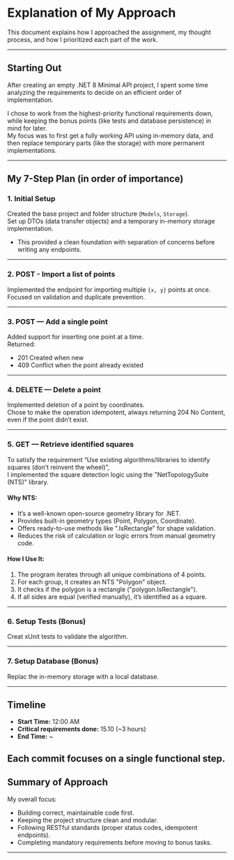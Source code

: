 # Explanation of My Approach

This document explains how I approached the assignment, my thought process, and how I prioritized each part of the work.

---

## Starting Out

After creating an empty .NET 8 Minimal API project, I spent some time analyzing the requirements to decide on an efficient order of implementation.

I chose to work from the highest-priority functional requirements down, while keeping the bonus points (like tests and database persistence) in mind for later.  
My focus was to first get a fully working API using in-memory data, and then replace temporary parts (like the storage) with more permanent implementations.

---

## My 7-Step Plan (in order of importance)

### 1. Initial Setup
Created the base project and folder structure (`Models`, `Storage`).  
Set up DTOs (data transfer objects) and a temporary in-memory storage implementation.  
* This provided a clean foundation with separation of concerns before writing any endpoints.

---

### 2. POST - Import a list of points
Implemented the endpoint for importing multiple `{x, y}` points at once.  
Focused on validation and duplicate prevention.

---

### 3. POST — Add a single point
Added support for inserting one point at a time.  
Returned:
- 201 Created when new  
- 409 Conflict when the point already existed

---

### 4. DELETE — Delete a point
Implemented deletion of a point by coordinates.  
Chose to make the operation idempotent, always returning 204 No Content, even if the point didn’t exist.

---

### 5. GET — Retrieve identified squares
To satisfy the requirement “Use existing algorithms/libraries to identify squares (don’t reinvent the wheel)”,  
I implemented the square detection logic using the "NetTopologySuite (NTS)" library.

#### Why NTS:
- It’s a well-known open-source geometry library for .NET.
- Provides built-in geometry types (Point, Polygon, Coordinate).
- Offers ready-to-use methods like ".IsRectangle" for shape validation.
- Reduces the risk of calculation or logic errors from manual geometry code.

#### How I Use It:
1. The program iterates through all unique combinations of 4 points.
2. For each group, it creates an NTS "Polygon" object.
3. It checks if the polygon is a rectangle ("polygon.IsRectangle").
4. If all sides are equal (verified manually), it’s identified as a square.

---

### 6. Setup Tests (Bonus)
Creat xUnit tests to validate the algorithm.  

---

### 7. Setup Database (Bonus)
Replac the in-memory storage with a local database.

---

## Timeline

- **Start Time:** 12:00 AM  
- **Critical requirements done:** 15.10 (~3 hours)  
- **End Time:** ~

Each commit focuses on a single functional step.
---

## Summary of Approach

My overall focus:
- Building correct, maintainable code first.  
- Keeping the project structure clean and modular.  
- Following RESTful standards (proper status codes, idempotent endpoints).  
- Completing mandatory requirements before moving to bonus tasks.

---
